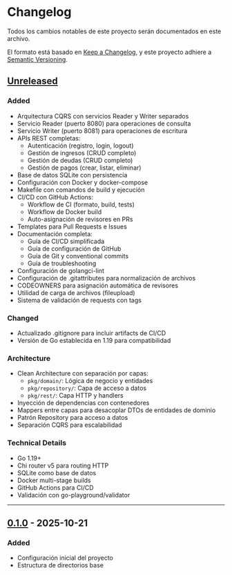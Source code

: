 # Changelog

Todos los cambios notables de este proyecto serán documentados en este archivo.

El formato está basado en [Keep a Changelog](https://keepachangelog.com/es-ES/1.0.0/),
y este proyecto adhiere a [Semantic Versioning](https://semver.org/lang/es/).

## [Unreleased]

### Added
- Arquitectura CQRS con servicios Reader y Writer separados
- Servicio Reader (puerto 8080) para operaciones de consulta
- Servicio Writer (puerto 8081) para operaciones de escritura
- APIs REST completas:
  - Autenticación (registro, login, logout)
  - Gestión de ingresos (CRUD completo)
  - Gestión de deudas (CRUD completo)
  - Gestión de pagos (crear, listar, eliminar)
- Base de datos SQLite con persistencia
- Configuración con Docker y docker-compose
- Makefile con comandos de build y ejecución
- CI/CD con GitHub Actions:
  - Workflow de CI (formato, build, tests)
  - Workflow de Docker build
  - Auto-asignación de revisores en PRs
- Templates para Pull Requests e Issues
- Documentación completa:
  - Guía de CI/CD simplificada
  - Guía de configuración de GitHub
  - Guía de Git y conventional commits
  - Guía de troubleshooting
- Configuración de golangci-lint
- Configuración de .gitattributes para normalización de archivos
- CODEOWNERS para asignación automática de revisores
- Utilidad de carga de archivos (fileupload)
- Sistema de validación de requests con tags

### Changed
- Actualizado .gitignore para incluir artifacts de CI/CD
- Versión de Go establecida en 1.19 para compatibilidad

### Architecture
- Clean Architecture con separación por capas:
  - `pkg/domain/`: Lógica de negocio y entidades
  - `pkg/repository/`: Capa de acceso a datos
  - `pkg/rest/`: Capa HTTP y handlers
- Inyección de dependencias con contenedores
- Mappers entre capas para desacoplar DTOs de entidades de dominio
- Patrón Repository para acceso a datos
- Separación CQRS para escalabilidad

### Technical Details
- Go 1.19+
- Chi router v5 para routing HTTP
- SQLite como base de datos
- Docker multi-stage builds
- GitHub Actions para CI/CD
- Validación con go-playground/validator

---

## [0.1.0] - 2025-10-21

### Added
- Configuración inicial del proyecto
- Estructura de directorios base

[Unreleased]: https://github.com/tu-usuario/payvue-backend/compare/v0.1.0...HEAD
[0.1.0]: https://github.com/tu-usuario/payvue-backend/releases/tag/v0.1.0

